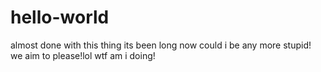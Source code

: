# hello-world
almost done with this thing
its been long now
could i be any more stupid!
we aim to please!lol
wtf am i doing!

